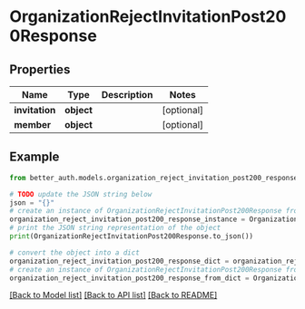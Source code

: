 # OrganizationRejectInvitationPost200Response


## Properties

Name | Type | Description | Notes
------------ | ------------- | ------------- | -------------
**invitation** | **object** |  | [optional] 
**member** | **object** |  | [optional] 

## Example

```python
from better_auth.models.organization_reject_invitation_post200_response import OrganizationRejectInvitationPost200Response

# TODO update the JSON string below
json = "{}"
# create an instance of OrganizationRejectInvitationPost200Response from a JSON string
organization_reject_invitation_post200_response_instance = OrganizationRejectInvitationPost200Response.from_json(json)
# print the JSON string representation of the object
print(OrganizationRejectInvitationPost200Response.to_json())

# convert the object into a dict
organization_reject_invitation_post200_response_dict = organization_reject_invitation_post200_response_instance.to_dict()
# create an instance of OrganizationRejectInvitationPost200Response from a dict
organization_reject_invitation_post200_response_from_dict = OrganizationRejectInvitationPost200Response.from_dict(organization_reject_invitation_post200_response_dict)
```
[[Back to Model list]](../README.md#documentation-for-models) [[Back to API list]](../README.md#documentation-for-api-endpoints) [[Back to README]](../README.md)


